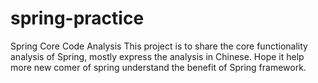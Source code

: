 # spring-practice
Spring Core Code Analysis
This project is to share the core functionality analysis of Spring, mostly express the analysis in Chinese. Hope it help more new comer of spring understand the benefit of Spring framework.
